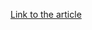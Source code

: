 [Link to the article](https://www.malwarebytes.com/blog/podcast/2024/12/is-nowhere-safe-from-ai-slop-lock-and-code-s05e27)
